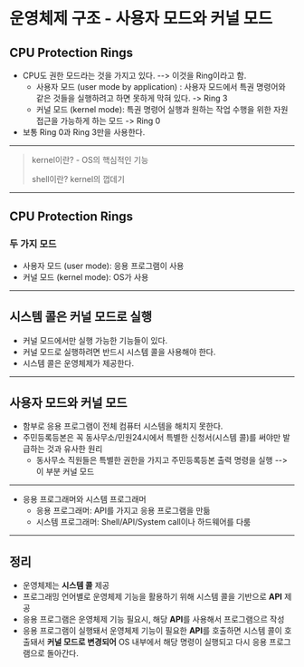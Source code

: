 # 운영체제 구조 - 사용자 모드와 커널 모드
## CPU Protection Rings
* CPU도 권한 모드라는 것을 가지고 있다. --> 이것을 Ring이라고 함.
  + 사용자 모드 (user mode by application) : 사용자 모드에서 특권 명령어와 같은 것들을 실행하려고 하면 못하게 막혀 있다. -> Ring 3
  + 커널 모드 (kernel mode): 특권 명령어 실행과 원하는 작업 수행을 위한 자원 접근을 가능하게 하는 모드 -> Ring 0
* 보통 Ring 0과 Ring 3만을 사용한다.
---
> kernel이란? - OS의 핵심적인 기능 
>
> shell이란? kernel의 껍데기
---
## CPU Protection Rings
### 두 가지 모드
* 사용자 모드 (user mode): 응용 프로그램이 사용
* 커널 모드 (kernel mode): OS가 사용
---
## 시스템 콜은 커널 모드로 실행
* 커널 모드에서만 실행 가능한 기능들이 있다.
* 커널 모드로 실행하려면 반드시 시스템 콜을 사용해야 한다.
* 시스템 콜은 운영체제가 제공한다.
---
## 사용자 모드와 커널 모드
* 함부로 응용 프로그램이 전체 컴퓨터 시스템을 해치지 못한다.
* 주민등록등본은 꼭 동사무소/민원24시에서 특별한 신청서(시스템 콜)를 써야만 발급하는 것과 유사한 원리
  + 동사무소 직원들은 특별한 권한을 가지고 주민등록등본 출력 명령을 실행 --> 이 부분 커널 모드
---
* 응용 프로그래머와 시스템 프로그래머
  + 응용 프로그래머: API를 가지고 응용 프로그램을 만듦
  + 시스템 프로그래머: Shell/API/System call이나 하드웨어를 다룸
---
## 정리
* 운영체제는 **시스템 콜** 제공
* 프로그래밍 언어별로 운영체제 기능을 활용하기 위해 시스템 콜을 기반으로 **API** 제공
* 응용 프로그램은 운영체제 기능 필요시, 해당 **API**를 사용해서 프로그램으르 작성
* 응용 프로그램이 실행돼서 운영체제 기능이 필요한 **API**를 호출하면 시스템 콜이 호출돼서 **커널 모드로 변경되어** OS 내부에서 해당 명령이 실행되고 다시 응용 프로그램으로 돌아간다.

